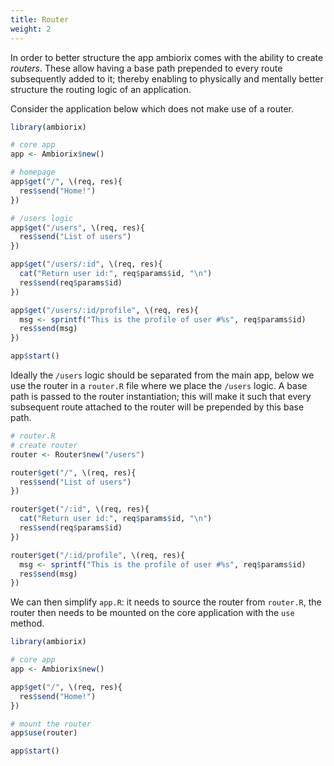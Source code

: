 ```yaml
---
title: Router
weight: 2
---
```


In order to better structure the app ambiorix comes with the ability to create _routers_. These allow having a base path prepended to every route subsequently added to it; thereby enabling to physically and mentally better structure the routing logic of an application.

Consider the application below which does not make use of a router.

```r
library(ambiorix)

# core app
app <- Ambiorix$new()

# homepage
app$get("/", \(req, res){
  res$send("Home!")
})

# /users logic
app$get("/users", \(req, res){
  res$send("List of users")
})

app$get("/users/:id", \(req, res){
  cat("Return user id:", req$params$id, "\n")
  res$send(req$params$id)
})

app$get("/users/:id/profile", \(req, res){
  msg <- sprintf("This is the profile of user #%s", req$params$id)
  res$send(msg)
})

app$start()
```

Ideally the `/users` logic should be separated from the main app, below we use the router in a `router.R` file where we place the `/users` logic. A base path is passed to the router instantiation; this will make it such that every subsequent route attached to the router will be prepended by this base path.

```r
# router.R
# create router
router <- Router$new("/users")

router$get("/", \(req, res){
  res$send("List of users")
})

router$get("/:id", \(req, res){
  cat("Return user id:", req$params$id, "\n")
  res$send(req$params$id)
})

router$get("/:id/profile", \(req, res){
  msg <- sprintf("This is the profile of user #%s", req$params$id)
  res$send(msg)
})
```

We can then simplify `app.R`: it needs to source the router from `router.R`, the router then needs to be mounted on the core application with the `use` method.

```r
library(ambiorix)

# core app
app <- Ambiorix$new()

app$get("/", \(req, res){
  res$send("Home!")
})

# mount the router
app$use(router)

app$start()
```
